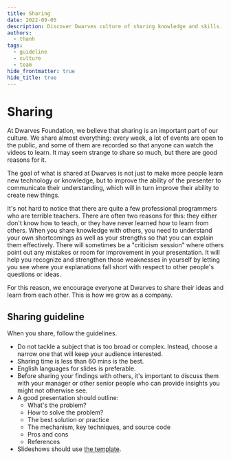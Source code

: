 ```yaml
---
title: Sharing
date: 2022-09-05
description: Discover Dwarves culture of sharing knowledge and skills. Learn why sharing is crucial for personal and professional growth, how it improves communication and learning abilities, and get guidelines for effective presentations
authors:
  - thanh
tags:
  - guideline
  - culture
  - team
hide_frontmatter: true
hide_title: true
---
```


# Sharing

At Dwarves Foundation, we believe that sharing is an important part of our culture. We share almost everything: every week, a lot of events are open to the public, and some of them are recorded so that anyone can watch the videos to learn. It may seem strange to share so much, but there are good reasons for it.

The goal of what is shared at Dwarves is not just to make more people learn new technology or knowledge, but to improve the ability of the presenter to communicate their understanding, which will in turn improve their ability to create new things.

It's not hard to notice that there are quite a few professional programmers who are terrible teachers. There are often two reasons for this: they either don't know how to teach, or they have never learned how to learn from others. When you share knowledge with others, you need to understand your own shortcomings as well as your strengths so that you can explain them effectively. There will sometimes be a "criticism session" where others point out any mistakes or room for improvement in your presentation. It will help you recognize and strengthen those weaknesses in yourself by letting you see where your explanations fall short with respect to other people's questions or ideas.

For this reason, we encourage everyone at Dwarves to share their ideas and learn from each other. This is how we grow as a company.

## Sharing guideline

When you share, follow the guidelines.

- Do not tackle a subject that is too broad or complex. Instead, choose a narrow one that will keep your audience interested.
- Sharing time is less than 60 mins is the best.
- English languages for slides is preferable.
- Before sharing your findings with others, it's important to discuss them with your manager or other senior people who can provide insights you might not otherwise see.
- A good presentation should outline:
  - What's the problem?
  - How to solve the problem?
  - The best solution or practice
  - The mechanism, key techniques, and source code
  - Pros and cons
  - References
- Slideshows should use [the template](https://docs.google.com/presentation/d/14n3DFDkroCTWx3y3GutLc8Ous3RWgza9_gi784tGmMo).
